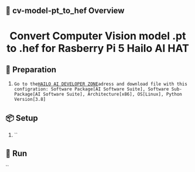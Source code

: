 ## 👀 cv-model-pt_to_hef Overview  
<h1 align="center">Convert Computer Vision model .pt to .hef for Rasberry Pi 5 Hailo AI HAT</h1>  

## 🔎 Preparation
1. `Go to the`[`HAILO AI DEVELOPER ZONE`](https://hailo.ai/developer-zone/software-downloads/)`adress and download file with this configration: Software Package[AI Software Suite], Software Sub-Package[AI Software Suite], Architecture[x86], OS[Linux], Python Version[3.8]`

   


## 📦 Setup 
1. ``


## 🎉 Run  
``
